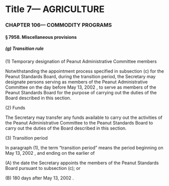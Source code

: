 
# Title 7— AGRICULTURE
### CHAPTER 106— COMMODITY PROGRAMS
#### § 7958. Miscellaneous provisions
##### (g) Transition rule

(1) Temporary designation of Peanut Administrative Committee members

Notwithstanding the appointment process specified in subsection (c) for the Peanut Standards Board, during the transition period, the Secretary may designate persons serving as members of the Peanut Administrative Committee on the day before May 13, 2002 , to serve as members of the Peanut Standards Board for the purpose of carrying out the duties of the Board described in this section.

(2) Funds

The Secretary may transfer any funds available to carry out the activities of the Peanut Administrative Committee to the Peanut Standards Board to carry out the duties of the Board described in this section.

(3) Transition period

In paragraph (1), the term “transition period” means the period beginning on May 13, 2002 , and ending on the earlier of

(A) the date the Secretary appoints the members of the Peanut Standards Board pursuant to subsection (c); or

(B) 180 days after May 13, 2002 .
